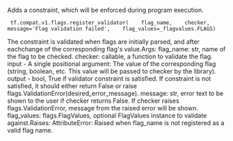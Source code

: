 Adds a constraint, which will be enforced during program execution.

```
 tf.compat.v1.flags.register_validator(    flag_name,    checker,    message='Flag validation failed',    flag_values=_flagvalues.FLAGS) 
```

The constraint is validated when flags are initially parsed, and after eachchange of the corresponding flag's value.Args:  flag_name: str, name of the flag to be checked.  checker: callable, a function to validate the flag.      input - A single positional argument: The value of the corresponding          flag (string, boolean, etc.  This value will be passed to checker          by the library).      output - bool, True if validator constraint is satisfied.          If constraint is not satisfied, it should either return False or          raise flags.ValidationError(desired_error_message).  message: str, error text to be shown to the user if checker returns False.      If checker raises flags.ValidationError, message from the raised      error will be shown.  flag_values: flags.FlagValues, optional FlagValues instance to validate      against.Raises:  AttributeError: Raised when flag_name is not registered as a valid flag      name.

